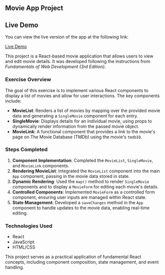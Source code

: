 ## Movie App Project

## Live Demo

You can view the live version of the app at the following link:

[Live Demo](https://<username>.github.io/moviesApp/)

This project is a React-based movie application that allows users to view and edit movie details. It was developed following the instructions from *Fundamentals of Web Development (3rd Edition)*. 

### Exercise Overview

The goal of this exercise is to implement various React components to display a list of movies and allow for user interactions. The key components include:

- **MovieList**: Renders a list of movies by mapping over the provided movie data and generating a `SingleMovie` component for each entry.
- **SingleMovie**: Displays details for an individual movie, using props to dynamically render information from the passed movie object.
- **MovieLink**: A functional component that provides a link to the movie's page on The Movie Database (TMDb) using the movie's `tmdbID`.

### Steps Completed

1. **Component Implementation**: Completed the `MovieList`, `SingleMovie`, and `MovieLink` components.
2. **Rendering MovieList**: Integrated the `MovieList` component into the main `App` component, passing in the movie data stored in state.
3. **Dynamic Rendering**: Used the `map()` method to render `SingleMovie` components and to display a `MovieForm` for editing each movie's details.
4. **Controlled Components**: Implemented `MovieForm` as a controlled form component, ensuring user inputs are managed within React state.
5. **State Management**: Developed a `saveChanges` method in the `App` component to handle updates to the movie data, enabling real-time editing.

### Technologies Used

- React
- JavaScript
- HTML/CSS

This project serves as a practical application of fundamental React concepts, including component composition, state management, and event handling.

